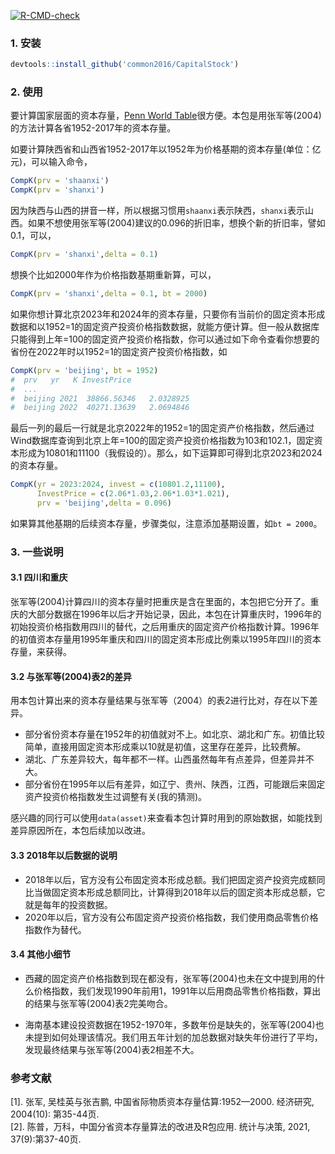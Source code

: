   <!-- badges: start -->
  [![R-CMD-check](https://github.com/common2016/CapitalStock/actions/workflows/R-CMD-check.yaml/badge.svg)](https://github.com/common2016/CapitalStock/actions/workflows/R-CMD-check.yaml)
  <!-- badges: end -->

### 1. 安装

```R
devtools::install_github('common2016/CapitalStock')
```

### 2. 使用

要计算国家层面的资本存量，[Penn World Table](https://www.rug.nl/ggdc/productivity/pwt/)很方便。本包是用张军等(2004)的方法计算各省1952-2017年的资本存量。

如要计算陕西省和山西省1952-2017年以1952年为价格基期的资本存量(单位：亿元)，可以输入命令，

```R
CompK(prv = 'shaanxi')
CompK(prv = 'shanxi')
```
因为陕西与山西的拼音一样，所以根据习惯用`shaanxi`表示陕西，`shanxi`表示山西。如果不想使用张军等(2004)建议的0.096的折旧率，想换个新的折旧率，譬如0.1，可以，
```R
CompK(prv = 'shanxi',delta = 0.1)
```
想换个比如2000年作为价格指数基期重新算，可以，
```R
CompK(prv = 'shanxi',delta = 0.1, bt = 2000)
```

如果你想计算北京2023年和2024年的资本存量，只要你有当前价的固定资本形成数据和以1952=1的固定资产投资价格指数数据，就能方便计算。但一般从数据库只能得到上年=100的固定资产投资价格指数，你可以通过如下命令查看你想要的省份在2022年时以1952=1的固定资产投资价格指数，如

```R
CompK(prv = 'beijing', bt = 1952)
#  prv   yr   K InvestPrice
#  ...
#  beijing 2021  38866.56346   2.0328925
#  beijing 2022  40271.13639   2.0694846
```



最后一列的最后一行就是北京2022年的1952=1的固定资产价格指数，然后通过Wind数据库查询到北京上年=100的固定资产投资价格指数为103和102.1，固定资本形成为10801和11100（我假设的）。那么，如下运算即可得到北京2023和2024的资本存量。

```R
CompK(yr = 2023:2024, invest = c(10801.2,11100),
      InvestPrice = c(2.06*1.03,2.06*1.03*1.021),
      prv = 'beijing',delta = 0.096)
```

如果算其他基期的后续资本存量，步骤类似，注意添加基期设置，如`bt = 2000`。


###  3. 一些说明
#### 3.1 四川和重庆

张军等(2004)计算四川的资本存量时把重庆是含在里面的，本包把它分开了。重庆的大部分数据在1996年以后才开始记录，因此，本包在计算重庆时，1996年的初始投资价格指数用四川的替代，之后用重庆的固定资产价格指数计算。1996年的初值资本存量用1995年重庆和四川的固定资本形成比例乘以1995年四川的资本存量，来获得。

#### 3.2 与张军等(2004)表2的差异

用本包计算出来的资本存量结果与张军等（2004）的表2进行比对，存在以下差异。

- 部分省份资本存量在1952年的初值就对不上。如北京、湖北和广东。初值比较简单，直接用固定资本形成乘以10就是初值，这里存在差异，比较费解。
- 湖北、广东差异较大，每年都不一样。山西虽然每年有点差异，但差异并不大。
- 部分省份在1995年以后有差异，如辽宁、贵州、陕西，江西，可能跟后来固定资产投资价格指数发生过调整有关(我的猜测)。

感兴趣的同行可以使用`data(asset)`来查看本包计算时用到的原始数据，如能找到差异原因所在，本包后续加以改进。

#### 3.3 2018年以后数据的说明

- 2018年以后，官方没有公布固定资本形成总额。我们把固定资产投资完成额同比当做固定资本形成总额同比，计算得到2018年以后的固定资本形成总额，它就是每年的投资数据。
- 2020年以后，官方没有公布固定资产投资价格指数，我们使用商品零售价格指数作为替代。

#### 3.4 其他小细节

- 西藏的固定资产价格指数到现在都没有，张军等(2004)也未在文中提到用的什么价格指数，我们发现1990年前用1，1991年以后用商品零售价格指数，算出的结果与张军等(2004)表2完美吻合。

- 海南基本建设投资数据在1952-1970年，多数年份是缺失的，张军等(2004)也未提到如何处理该情况。我们用五年计划的加总数据对缺失年份进行了平均，发现最终结果与张军等(2004)表2相差不大。



### 参考文献

[1].	张军, 吴桂英与张吉鹏, 中国省际物质资本存量估算:1952—2000. 经济研究, 2004(10): 第35-44页.  
[2].  陈普，万科，中国分省资本存量算法的改进及R包应用. 统计与决策, 2021, 37(9):第37-40页.
